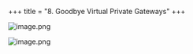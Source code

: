 +++
title = "8. Goodbye Virtual Private Gateways"
+++


![image.png](https://prod-files-secure.s3.us-west-2.amazonaws.com/d5da4832-3825-4b06-9f7d-86c687d890a2/28c08793-79ca-49be-84be-b1eb187d404c/image.png?X-Amz-Algorithm=AWS4-HMAC-SHA256&X-Amz-Content-Sha256=UNSIGNED-PAYLOAD&X-Amz-Credential=AKIAT73L2G45HZZMZUHI%2F20240903%2Fus-west-2%2Fs3%2Faws4_request&X-Amz-Date=20240903T171246Z&X-Amz-Expires=3600&X-Amz-Signature=0809ef6fd8d6eff795157284e3c07bce27266dded339a45d09419fcb41b0e354&X-Amz-SignedHeaders=host&x-id=GetObject)


![image.png](https://prod-files-secure.s3.us-west-2.amazonaws.com/d5da4832-3825-4b06-9f7d-86c687d890a2/32186cb5-6071-4c7b-9e1c-33f89f69207a/image.png?X-Amz-Algorithm=AWS4-HMAC-SHA256&X-Amz-Content-Sha256=UNSIGNED-PAYLOAD&X-Amz-Credential=AKIAT73L2G45HZZMZUHI%2F20240903%2Fus-west-2%2Fs3%2Faws4_request&X-Amz-Date=20240903T171246Z&X-Amz-Expires=3600&X-Amz-Signature=1854b6030cf1b9eafa2de771ccc94c410526ea267a945a0fc27179df86734aab&X-Amz-SignedHeaders=host&x-id=GetObject)


